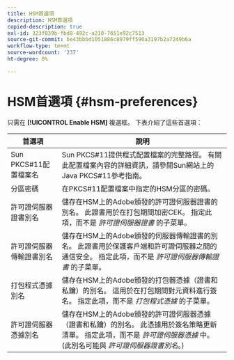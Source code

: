```yaml
---
title: HSM首選項
description: HSM首選項
copied-description: true
exl-id: 323f839b-fbd8-492c-a210-7651e92c7513
source-git-commit: be43bbbd1051886c8979ff590a3197b2a7249b6a
workflow-type: tm+mt
source-wordcount: '237'
ht-degree: 0%

---
```


# HSM首選項 {#hsm-preferences}

只需在 **[!UICONTROL Enable HSM]** 複選框。 下表介紹了這些首選項：

| 首選項 | 說明 |
|---|---|
| Sun PKCS#11配置檔案名 | Sun PKCS#11提供程式配置檔案的完整路徑。 有關此配置檔案內容的詳細資訊，請參閱Sun網站上的Java PKCS#11參考指南。 |
| 分區密碼 | 在PKCS#11配置檔案中指定的HSM分區的密碼。 |
| 許可證伺服器證書別名 | 儲存在HSM上的Adobe頒發的許可證伺服器證書的別名。 此證書用於在打包期間加密CEK。 指定此項，而不是 *許可證伺服器證書* 的子菜單。 |
| 許可證伺服器傳輸證書別名 | 儲存在HSM上的Adobe頒發的伺服器傳輸證書的別名。 此證書用於保護客戶端和許可證伺服器之間的通信安全。 指定此項，而不是 *許可證伺服器傳輸證書* 的子菜單。 |
| 打包程式憑據別名 | 儲存在HSM上的Adobe頒發的打包器憑據（證書和私鑰）的別名。 這用於在打包期間對元資料進行簽名。 指定此項，而不是 *打包程式憑據* 的子菜單。 |
| 許可證伺服器憑據別名 | 儲存在HSM上的Adobe頒發的許可證伺服器憑據（證書和私鑰）的別名。 此憑據用於簽名策略更新清單。 指定此項，而不是 *許可證伺服器憑據* 中。 (此別名可能與 *許可證伺服器證書別名*。) |
